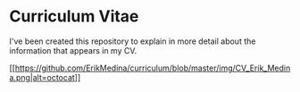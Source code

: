 # Curriculum Vitae

I've been created this repository to explain in more detail about the 
information that appears in my CV.

[[https://github.com/ErikMedina/curriculum/blob/master/img/CV_Erik_Medina.png|alt=octocat]]
